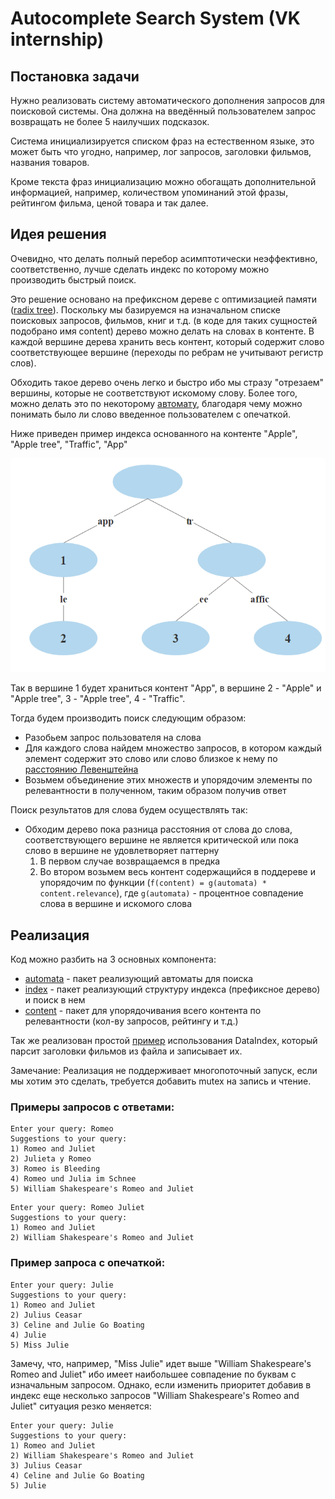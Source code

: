 # Autocomplete Search System (VK internship)

## Постановка задачи

Нужно реализовать систему автоматического дополнения запросов для поисковой системы. Она должна на введённый пользователем запрос
возвращать не более 5 наилучших подсказок.

Система инициализируется списком фраз на естественном языке, это может быть что угодно, например,
лог запросов, заголовки фильмов, названия товаров.

Кроме текста фраз инициализацию можно обогащать дополнительной информацией, например, количеством упоминаний этой фразы,
рейтингом фильма, ценой товара и так далее.

## Идея решения

Очевидно, что делать полный перебор асимптотически неэффективно, соответственно, лучше сделать индекс по которому можно производить быстрый поиск.

Это решение основано на префиксном дереве с оптимизацией памяти ([radix tree](https://en.wikipedia.org/wiki/Radix_tree)).
Поскольку мы базируемся на изначальном списке поисковых запросов, фильмов, книг и т.д. (в коде для таких сущностей подобрано имя content)
дерево можно делать на словах в контенте. В каждой вершине дерева хранить весь контент,
который содержит слово соответствующее вершине (переходы по ребрам не учитывают регистр слов).

Обходить такое дерево очень легко и быстро ибо мы стразу "отрезаем" вершины, которые не соответствуют искомому слову.
Более того, можно делать это по некоторому [автомату](https://en.wikipedia.org/wiki/Automata_theory), благодаря чему можно понимать было ли слово введенное пользователем с опечаткой.

Ниже приведен пример индекса основанного на контенте "Apple", "Apple tree", "Traffic", "App"

![](img/tree_example.png)

Так в вершине 1 будет храниться контент "App", в вершине 2 - "Apple" и "Apple tree", 3 - "Apple tree", 4 - "Traffic".  

Тогда будем производить поиск следующим образом:
* Разобьем запрос пользователя на слова
* Для каждого слова найдем множество запросов, в котором каждый элемент содержит это слово или слово близкое к нему по [расстоянию Левенштейна](https://en.wikipedia.org/wiki/Levenshtein_distance)
* Возьмем объединение этих множеств и упорядочим элементы по релевантности в полученном, таким образом получив ответ

Поиск результатов для слова будем осуществлять так:
* Обходим дерево пока разница расстояния от слова до слова, соответствующего вершине не является критической или пока слово в вершине не удовлетворяет паттерну 
  1. В первом случае возвращаемся в предка
  2. Во втором возьмем весь контент содержащийся в поддереве и упорядочим по функции (`f(content) = g(automata) * content.relevance`), где `g(automata)` - процентное совпадение слова в вершине и искомого слова

## Реализация

Код можно разбить на 3 основных компонента:
* [automata](https://github.com/priamoryki/Autocomplete-Search-System-VK/tree/main/src/search/autocomplete/automata) - пакет реализующий автоматы для поиска
* [index](https://github.com/priamoryki/Autocomplete-Search-System-VK/tree/main/src/search/autocomplete/index) - пакет реализующий структуру индекса (префиксное дерево) и поиск в нем
* [content](https://github.com/priamoryki/Autocomplete-Search-System-VK/tree/main/src/search/content) - пакет для упорядочивания всего контента по релевантности (кол-ву запросов, рейтингу и т.д.)

Так же реализован простой [пример](https://github.com/priamoryki/Autocomplete-Search-System-VK/blob/main/src/Main.java) использования DataIndex, который парсит заголовки фильмов из файла и записывает их.  

Замечание: Реализация не поддерживает многопоточный запуск, если мы хотим это сделать, требуется добавить mutex на запись и чтение.

### Примеры запросов с ответами:
```
Enter your query: Romeo
Suggestions to your query: 
1) Romeo and Juliet
2) Julieta y Romeo
3) Romeo is Bleeding
4) Romeo und Julia im Schnee
5) William Shakespeare's Romeo and Juliet
```

```
Enter your query: Romeo Juliet
Suggestions to your query: 
1) Romeo and Juliet
2) William Shakespeare's Romeo and Juliet
```

### Пример запроса с опечаткой:
```
Enter your query: Julie
Suggestions to your query: 
1) Romeo and Juliet
2) Julius Ceasar
3) Celine and Julie Go Boating
4) Julie
5) Miss Julie
```

Замечу, что, например, "Miss Julie" идет выше "William Shakespeare's Romeo and Juliet" ибо имеет наибольшее совпадение по буквам с изначальным запросом.
Однако, если изменить приоритет добавив в индекс еще несколько запросов "William Shakespeare's Romeo and Juliet" ситуация резко меняется:
```
Enter your query: Julie
Suggestions to your query: 
1) Romeo and Juliet
2) William Shakespeare's Romeo and Juliet
3) Julius Ceasar
4) Celine and Julie Go Boating
5) Julie
```
